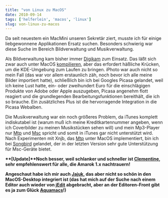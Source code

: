 ```yaml
---
title: "von Linux zu MacOS"
date: 2010-09-14
tags: ['helferlein', 'macos', 'linux']
slug: von-linux-zu-macos
---
```

Da seit neuestem ein MacMini unseren Sekretär ziert, musste ich für
einige liebgewonnene Applikationen Ersatz suchen. Besonders schwierig
war diese Suche im Bereich Bildverwaltung und Musikverwaltung.

Als Bildverwaltung kam bisher immer [Digikam][] zum Einsatz. Das läßt
sich zwar auch unter MacOS [kompilieren][], aber das erfordert häßliche
Krücken, um die KDE-Umgebung zum Laufen zu bringen. iPhoto war auch
nicht so mein Fall (das war vor allem erstaunlich zäh, noch bevor ich
alle meine Bilder importiert hatte), schließlich bin ich bei Googles
Picasa gelandet, weil ich keine Lust hatte, ein- oder zweihundert Euro
für die einschlägigen Produkte von Adobe oder Apple auszugeben, Picasa
angenehm flott reagiert und die grundlegenden Bearbeitungsfunktionen
bereithält, die ich so brauche. Ein zusätzliches Plus ist die
hervorragende Integration in die Picasa Webalben.

Die Musikverwaltung war ein noch größeres Problem, da iTunes komplett
indiskutabel ist (warum muß ich meine Kreditkartennummer angeben, wenn
ich Coverbilder zu meinen Musikstücken sehen will) und mein Mp3-Player
nur [Mtp][] und [Msc][] spricht und somit in iTunes gar nicht
unterstützt wird. Nach Experimenten mit Xnjb, das [Mtp][1] unter MacOS
implementiert, bin ich bei [Songbird][] gelandet, der in der letzten
Version sehr gute Unterstützung für Msc-Geräte bietet.<strong>  

**[Update]**Noch besser, weil schlanker und schneller ist
[Clementine][], sehr empfehlenswert für alle, die Amarok 1.x
nachtrauern!

Angeschaut habe ich mir auch [Jajuk][], das aber nicht so schön in den
MacOS-Desktop integriert ist (das hat mich auf der Suche nach einem
Editor auch wieder von [jEdit][] abgebracht, aber an der Editoren-Front
gibt es ja zum Glück [Aquamacs][]!)

  [Digikam]: http://www.digikam.org/drupal/
  [kompilieren]: http://opensourcecat.blogspot.com/2009/01/en-digikam-little-step-more-to-world.html
  [Mtp]: http://en.wikipedia.org/wiki/Media_Transfer_Protocol
  [Msc]: http://en.wikipedia.org/wiki/USB_mass_storage_device_class
  [1]: http://www.wentnet.com/projects/xnjb/
  [Songbird]: http://getsongbird.com/
  [Clementine]: http://www.clementine-player.org/
  [Jajuk]: http://jajuk.info/index.php/Main_Page
  [jEdit]: http://www.jedit.org
  [Aquamacs]: http://aquamacs.org/
